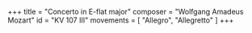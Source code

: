 +++
title = "Concerto in E-flat major"
composer = "Wolfgang Amadeus Mozart"
id = "KV 107 III"
movements = [
  "Allegro",
  "Allegretto"
]
+++
